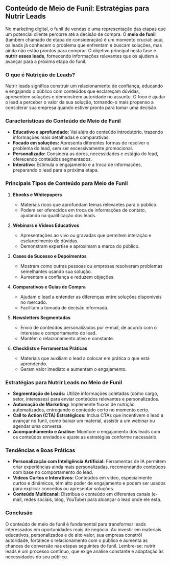 ## Conteúdo de Meio de Funil: Estratégias para Nutrir Leads

No marketing digital, o funil de vendas é uma representação das etapas que um potencial cliente percorre até a decisão de compra. O **meio de funil** (também chamado de etapa de consideração) é um momento crucial: aqui, os leads já conhecem o problema que enfrentam e buscam soluções, mas ainda não estão prontos para comprar. O objetivo principal nesta fase é **nutrir esses leads**, fornecendo informações relevantes que os ajudem a avançar para a próxima etapa do funil.

### O que é Nutrição de Leads?

Nutrir leads significa construir um relacionamento de confiança, educando e engajando o público com conteúdos que esclareçam dúvidas, apresentem soluções e demonstrem autoridade no assunto. O foco é ajudar o lead a perceber o valor da sua solução, tornando-o mais propenso a considerar sua empresa quando estiver pronto para tomar uma decisão.

### Características do Conteúdo de Meio de Funil

- **Educativo e aprofundado:** Vai além do conteúdo introdutório, trazendo informações mais detalhadas e comparativas.
- **Focado em soluções:** Apresenta diferentes formas de resolver o problema do lead, sem ser excessivamente promocional.
- **Personalizado:** Considera as dores, necessidades e estágio do lead, oferecendo conteúdos segmentados.
- **Interativo:** Estimula o engajamento e a troca de informações, preparando o lead para a próxima etapa.

### Principais Tipos de Conteúdo para Meio de Funil

1. **Ebooks e Whitepapers**
   - Materiais ricos que aprofundam temas relevantes para o público.
   - Podem ser oferecidos em troca de informações de contato, ajudando na qualificação dos leads.

2. **Webinars e Vídeos Educativos**
   - Apresentações ao vivo ou gravadas que permitem interação e esclarecimento de dúvidas.
   - Demonstram expertise e aproximam a marca do público.

3. **Cases de Sucesso e Depoimentos**
   - Mostram como outras pessoas ou empresas resolveram problemas semelhantes usando sua solução.
   - Aumentam a confiança e reduzem objeções.

4. **Comparativos e Guias de Compra**
   - Ajudam o lead a entender as diferenças entre soluções disponíveis no mercado.
   - Facilitam a tomada de decisão informada.

5. **Newsletters Segmentadas**
   - Envio de conteúdos personalizados por e-mail, de acordo com o interesse e comportamento do lead.
   - Mantêm o relacionamento ativo e constante.

6. **Checklists e Ferramentas Práticas**
   - Materiais que auxiliam o lead a colocar em prática o que está aprendendo.
   - Geram valor imediato e aumentam o engajamento.

### Estratégias para Nutrir Leads no Meio de Funil

- **Segmentação de Leads:** Utilize informações coletadas (como cargo, setor, interesses) para enviar conteúdos relevantes e personalizados.
- **Automação de Marketing:** Implemente fluxos de nutrição automatizados, entregando o conteúdo certo no momento certo.
- **Call to Action (CTA) Estratégicos:** Inclua CTAs que incentivem o lead a avançar no funil, como baixar um material, assistir a um webinar ou agendar uma conversa.
- **Acompanhamento e Análise:** Monitore o engajamento dos leads com os conteúdos enviados e ajuste as estratégias conforme necessário.

### Tendências e Boas Práticas

- **Personalização com Inteligência Artificial:** Ferramentas de IA permitem criar experiências ainda mais personalizadas, recomendando conteúdos com base no comportamento do lead.
- **Vídeos Curtos e Interativos:** Conteúdos em vídeo, especialmente curtos e dinâmicos, têm alto poder de engajamento e podem ser usados para explicar conceitos ou apresentar soluções.
- **Conteúdo Multicanal:** Distribua o conteúdo em diferentes canais (e-mail, redes sociais, blog, YouTube) para alcançar o lead onde ele está.

### Conclusão

O conteúdo de meio de funil é fundamental para transformar leads interessados em oportunidades reais de negócio. Ao investir em materiais educativos, personalizados e de alto valor, sua empresa constrói autoridade, fortalece o relacionamento com o público e aumenta as chances de conversão nas etapas seguintes do funil. Lembre-se: nutrir leads é um processo contínuo, que exige análise constante e adaptação às necessidades do seu público.